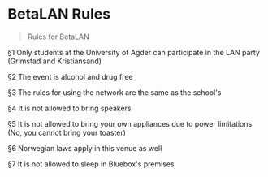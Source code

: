 # BetaLAN Rules
> Rules for BetaLAN

§1 Only students at the University of Agder can participate in the LAN party (Grimstad and Kristiansand)

§2 The event is alcohol and drug free

§3 The rules for using the network are the same as the school's

§4 It is not allowed to bring speakers

§5 It is not allowed to bring your own appliances due to power limitations (No, you cannot bring your toaster)

§6 Norwegian laws apply in this venue as well

§7 It is not allowed to sleep in Bluebox's premises